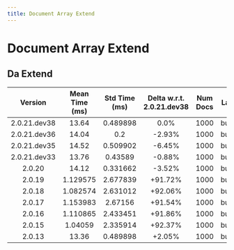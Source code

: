 ```yaml
---
title: Document Array Extend
---
```

# Document Array Extend

## Da Extend

| Version | Mean Time (ms) | Std Time (ms) | Delta w.r.t. 2.0.21.dev38 | Num Docs | Label | Memmap | Iterations |
| :---: | :---: | :---: | :---: | :---: | :---: | :---: | :---: |
| 2.0.21.dev38 | 13.64 | 0.489898 | 0.0% | 1000 | buffer | True | 25 |
| 2.0.21.dev36 | 14.04 | 0.2 | -2.93% | 1000 | buffer | True | 25 |
| 2.0.21.dev35 | 14.52 | 0.509902 | -6.45% | 1000 | buffer | True | 25 |
| 2.0.21.dev33 | 13.76 | 0.43589 | -0.88% | 1000 | buffer | True | 25 |
| 2.0.20 | 14.12 | 0.331662 | -3.52% | 1000 | buffer | True | 25 |
| 2.0.19 | 1.129575 | 2.677839 | +91.72% | 1000 | buffer | True | 25 |
| 2.0.18 | 1.082574 | 2.631012 | +92.06% | 1000 | buffer | True | 25 |
| 2.0.17 | 1.153983 | 2.67156 | +91.54% | 1000 | buffer | True | 25 |
| 2.0.16 | 1.110865 | 2.433451 | +91.86% | 1000 | buffer | True | 25 |
| 2.0.15 | 1.04059 | 2.335914 | +92.37% | 1000 | buffer | True | 25 |
| 2.0.13 | 13.36 | 0.489898 | +2.05% | 1000 | buffer | True | 25 |
